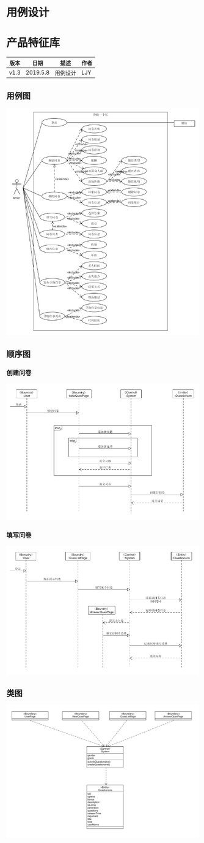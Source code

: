# 用例设计
# 产品特征库
| 版本 | 日期 | 描述 | 作者 |
| - | - | - | - |
| v1.3 | 2019.5.8 | 用例设计 | LJY |

## 用例图

![](../../Requirement_specification/Requirement_image/Usecase_diagram.png)

## 顺序图

### 创建问卷

![](Usecase_image/ECB_sequence2.png)

### 填写问卷

![](Usecase_image/ECB_sequence1.png)

## 类图

![](Usecase_image/ECB_class.png)
